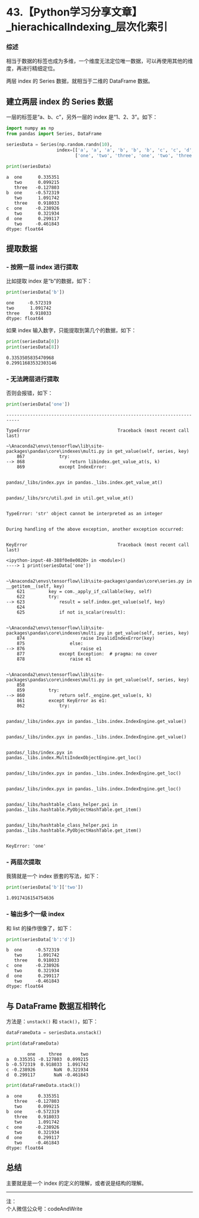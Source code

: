 
# 43.【Python学习分享文章】\_hierachicalIndexing_层次化索引


### 综述

相当于数据的标签也成为多维，一个维度无法定位唯一数据，可以再使用其他的维度，再进行精细定位。

两层 index 的 Series 数据，就相当于二维的 DataFrame 数据。

## 建立两层 index 的 Series 数据

一层的标签是“a、b、c”，另外一层的 index 是“1、2、3”。如下：


```python
import numpy as np
from pandas import Series, DataFrame
```


```python
seriesData = Series(np.random.randn(10),
                   index=[['a', 'a', 'a', 'b', 'b', 'b', 'c', 'c', 'd', 'd'],
                          ['one', 'two', 'three', 'one', 'two', 'three','one', 'two', 'one', 'two']])

print(seriesData)
```

    a  one      0.335351
       two      0.099215
       three   -0.127803
    b  one     -0.572319
       two      1.091742
       three    0.918033
    c  one     -0.238926
       two      0.321934
    d  one      0.299117
       two     -0.461843
    dtype: float64
    

## 提取数据

### - 按照一层 index 进行提取

比如提取 index 是“b”的数据，如下：


```python
print(seriesData['b'])
```

    one     -0.572319
    two      1.091742
    three    0.918033
    dtype: float64
    

如果 index 输入数字，只能提取到第几个的数据，如下：


```python
print(seriesData[0])
print(seriesData[8])
```

    0.3353505835470968
    0.29911683532303146
    

### - 无法跨层进行提取

否则会报错，如下：


```python
print(seriesData['one'])
```


    ---------------------------------------------------------------------------

    TypeError                                 Traceback (most recent call last)

    ~\Anaconda2\envs\tensorflow\lib\site-packages\pandas\core\indexes\multi.py in get_value(self, series, key)
        867             try:
    --> 868                 return libindex.get_value_at(s, k)
        869             except IndexError:
    

    pandas/_libs/index.pyx in pandas._libs.index.get_value_at()
    

    pandas/_libs/src/util.pxd in util.get_value_at()
    

    TypeError: 'str' object cannot be interpreted as an integer

    
    During handling of the above exception, another exception occurred:
    

    KeyError                                  Traceback (most recent call last)

    <ipython-input-48-388f0e8e0020> in <module>()
    ----> 1 print(seriesData['one'])
    

    ~\Anaconda2\envs\tensorflow\lib\site-packages\pandas\core\series.py in __getitem__(self, key)
        621         key = com._apply_if_callable(key, self)
        622         try:
    --> 623             result = self.index.get_value(self, key)
        624 
        625             if not is_scalar(result):
    

    ~\Anaconda2\envs\tensorflow\lib\site-packages\pandas\core\indexes\multi.py in get_value(self, series, key)
        874                     raise InvalidIndexError(key)
        875                 else:
    --> 876                     raise e1
        877             except Exception:  # pragma: no cover
        878                 raise e1
    

    ~\Anaconda2\envs\tensorflow\lib\site-packages\pandas\core\indexes\multi.py in get_value(self, series, key)
        858 
        859         try:
    --> 860             return self._engine.get_value(s, k)
        861         except KeyError as e1:
        862             try:
    

    pandas/_libs/index.pyx in pandas._libs.index.IndexEngine.get_value()
    

    pandas/_libs/index.pyx in pandas._libs.index.IndexEngine.get_value()
    

    pandas/_libs/index.pyx in pandas._libs.index.MultiIndexObjectEngine.get_loc()
    

    pandas/_libs/index.pyx in pandas._libs.index.IndexEngine.get_loc()
    

    pandas/_libs/index.pyx in pandas._libs.index.IndexEngine.get_loc()
    

    pandas/_libs/hashtable_class_helper.pxi in pandas._libs.hashtable.PyObjectHashTable.get_item()
    

    pandas/_libs/hashtable_class_helper.pxi in pandas._libs.hashtable.PyObjectHashTable.get_item()
    

    KeyError: 'one'


### - 两层次提取

我猜就是一个 index 嵌套的写法，如下：


```python
print(seriesData['b']['two'])
```

    1.0917416154754636
    

### - 输出多个一级 index

和 list 的操作很像了，如下：


```python
print(seriesData['b':'d'])
```

    b  one     -0.572319
       two      1.091742
       three    0.918033
    c  one     -0.238926
       two      0.321934
    d  one      0.299117
       two     -0.461843
    dtype: float64
    

## 与 DataFrame 数据互相转化

方法是：```unstack()``` 和 ```stack()```，如下：


```python
dataFrameData = seriesData.unstack()

print(dataFrameData)
```

            one     three       two
    a  0.335351 -0.127803  0.099215
    b -0.572319  0.918033  1.091742
    c -0.238926       NaN  0.321934
    d  0.299117       NaN -0.461843
    


```python
print(dataFrameData.stack())
```

    a  one      0.335351
       three   -0.127803
       two      0.099215
    b  one     -0.572319
       three    0.918033
       two      1.091742
    c  one     -0.238926
       two      0.321934
    d  one      0.299117
       two     -0.461843
    dtype: float64
    

## 总结

主要就是是一个 index 的定义的理解，或者说是结构的理解。

---
注：  
个人微信公众号：codeAndWrite

